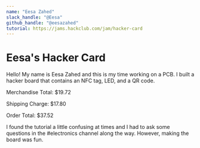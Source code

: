 ```yaml
---
name: "Eesa Zahed"
slack_handle: "@Eesa"
github_handle: "@eesazahed"
tutorial: https://jams.hackclub.com/jam/hacker-card
---
```


# Eesa's Hacker Card

Hello! My name is Eesa Zahed and this is my time working on a PCB. I built a hacker board that contains an NFC tag, LED, and a QR code.


Merchandise Total: $19.72

Shipping Charge: $17.80

Order Total: $37.52


I found the tutorial a little confusing at times and I had to ask some questions in the #electronics channel along the way. However, making the board  was fun.
